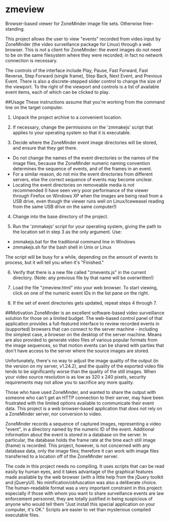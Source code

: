 zmeview
=======

Browser-based viewer for ZoneMinder image file sets. Otherwise free-standing.

This project allows the user to view "events" recorded from video input by
ZoneMinder (the video surveillance package for Linux) through a web browser.
This is *not* a client for ZoneMinder: the event images do not need to be on
the same filesystem where they were recorded; in fact no network connection
is necessary.

The controls of the interface include Play, Pause, Fast Forward, Fast Reverse,
Step Forward (single frame), Step Back, Next Event, and Previous Event. There
is also a discrete-stepped slider control to change the size of the viewport.
To the right of the viewport and controls is a list of available event items,
each of which can be clicked to play.

##Usage
These instructions assume that you're working from the command line on the
target computer.

1. Unpack the project archive to a convenient location.

2. If necessary, change the permissions on the 'zmmakejs' script that applies
to your operating system so that it is executable.

3. Decide where the ZoneMinder event image directories will be stored, and
ensure that they get there.
  * Do not change the names of the event directories or the names of the
    image files, because the ZoneMinder numeric naming convention determines
    the sequence of events, and of the frames in an event.
  * For a similar reason, do not mix the event directories from different
    servers, else the correct sequence of events may become unclear.
  * Locating the event directories on removeable media is not recommended
    (I have seen very poor performance of the viewer through Firefox on
    Windows XP when the images are being read from a USB drive, even though
    the viewer runs well on Linux/Iceweasel reading from the same USB drive
    on the same computer!)

4. Change into the base directory of the project.

5. Run the 'zmmakejs' script for your operating system, giving the path to
the location set in step 3 as the only argument. Use:
  - zmmakejs.bat for the traditional command line in Windows
  - zmmakejs.sh for the bash shell in Unix or Linux

  The script will be busy for a while, depending on the amount of events to
  process, but it will tell you when it's "Finished."

6. Verify that there is a new file called "zmevents.js" in the current
directory. (Note: any previous file by that name will be overwritten!)

7. Load the file "zmeview.html" into your web browser.  To start viewing,
click on one of the numeric event IDs in the list pane on the right.

8. If the set of event directories gets updated, repeat steps 4 through 7.

##Motivation
ZoneMinder is an excellent software-based video surveillance solution for
those on a limited budget. The web-based control panel of that application
provides a full-featured interface to review recorded events in (supported)
browsers that can connect to the server machine - including the simplest case,
a browser on the desktop of the server machine.  Means are also provided to
generate video files of various popular formats from the image sequences, so
that motion events can be shared with parties that don't have access to the
server where the source images are stored.

Unfortunately, there's no way to adjust the image quality of the output (in
the version on my server, v1.24.2), and the quality of the exported video file
tends to be significantly worse than the quality of the still images.
When your video source resolution is as low as 320 x 240 pixels, security
requirements may not allow you to sacrifice any more quality.

Those who have used ZoneMinder, and wanted to share the output with someone
who can't get an HTTP connection to their server, may have been frustrated
with the limited options available to communicate their event data.
This project is a web browser-based application that *does not* rely on a
ZoneMinder server, nor conversion to video.

ZoneMinder records a sequence of captured images, representing a video "event",
in a directory named by the numeric ID of the event.  Additional information
about the event is stored in a database on the server.  In particular, the
database holds the frame rate at the time each still image (frame) is recorded.
This project, however, is not concerned with any database data, only the image
files; therefore it can work with image files transferred to a location off of
the ZoneMinder server.

The code in this project needs no compiling. It uses scripts that can be
read easily by human eyes, and it takes advantage of the graphical features
made available by the web browser (with a little help from the jQuery toolkit
and jQueryUI). No minification/obfuscation was also a deliberate choice.
The human-readable format was a very important constraint in this project:
especially if those with whom you want to share surveillance events are law
enforcement personnel, they are totally justified in being suspicious of
anyone who would tell them "Just install this special application on your
computer, it's OK." Scripts are easier to vet than mysterious compiled
executable files.
